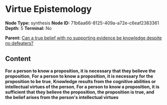 # Virtue Epistemology

**Node Type:** synthesis
**Node ID:** 71b6aa66-8125-409a-a72e-c6eaf2383361
**Depth:** 5
**Terminal:** No

**Parent:** [Can a true belief with no supporting evidence be knowledge despite no defeaters?](can-a-true-belief-with-no-supporting-evidence-be-knowledge-despite-no-defeaters-antithesis-a733cb57-b762-4746-87e1-7938301f9906.md)

## Content

**For a person to know a proposition, it is necessary that they believe the proposition**, **For a person to know a proposition, it is necessary for the proposition to be true**, **Knowledge results from the cognitive abilities or intellectual virtues of the person**, **For a person to know a proposition, it is sufficient that they believe the proposition, the proposition is true, and the belief arises from the person's intellectual virtues**
